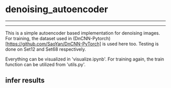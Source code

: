# denoising_autoencoder

-------------

---------------

This is a simple autoencoder based implementation for denoising images. For training, the dataset used in (DnCNN-Pytorch)[https://github.com/SaoYan/DnCNN-PyTorch] is used here too. Testing is done on Set12 and Set68 respectively.

Everything can be visualized in 'visualize.ipynb'. For training again, the train function can be utilized from 'utils.py'.

## infer results
